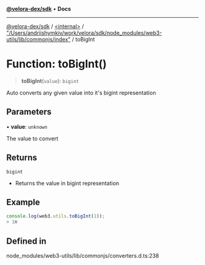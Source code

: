 [**@velora-dex/sdk**](../../../../README.md) • **Docs**

***

[@velora-dex/sdk](../../../../globals.md) / [\<internal\>](../../../README.md) / ["/Users/andriishymkiv/work/velora/sdk/node\_modules/web3-utils/lib/commonjs/index"](../README.md) / toBigInt

# Function: toBigInt()

> **toBigInt**(`value`): `bigint`

Auto converts any given value into it's bigint representation

## Parameters

• **value**: `unknown`

The value to convert

## Returns

`bigint`

- Returns the value in bigint representation

## Example

```ts
console.log(web3.utils.toBigInt(1));
> 1n
```

## Defined in

node\_modules/web3-utils/lib/commonjs/converters.d.ts:238
